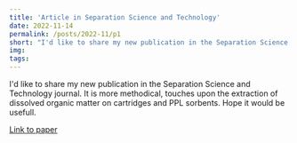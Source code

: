 ```yaml
---
title: 'Article in Separation Science and Technology'
date: 2022-11-14
permalink: /posts/2022-11/p1
short: "I'd like to share my new publication in the Separation Science and Technology journal. It is more methodical, touches upon the extraction of dissolved organic matter on cartridges and PPL sorbents. Hope it would be usefull."
img: 
tags:
---
```


I'd like to share my new publication in the Separation Science and Technology journal. It is more methodical, touches upon the extraction of dissolved organic matter on cartridges and PPL sorbents. Hope it would be usefull.

[Link to paper](https://www.tandfonline.com/eprint/PS6UNHRVJBKNYWSGNE4I/full?target=10.1080/01496395.2022.2145224)